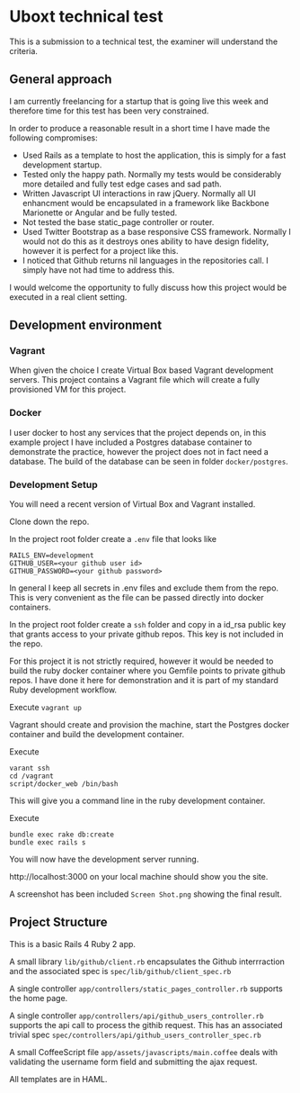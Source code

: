 # Uboxt technical test
This is a submission to a technical test, the examiner will understand the criteria.

## General approach
I am currently freelancing for a startup that is going live this week and therefore time for this test has been very constrained.

In order to produce a reasonable result in a short time I have made the following compromises:
- Used Rails as a template to host the application, this is simply for a fast development startup.
- Tested only the happy path.  Normally my tests would be considerably more detailed and fully test edge cases and sad path.
- Written Javascript UI interactions in raw jQuery.  Normally all UI enhancment would be encapsulated in a framework like Backbone Marionette or Angular and be fully tested.
- Not tested the base static_page controller or router.
- Used Twitter Bootstrap as a base responsive CSS framework.  Normally I would not do this as it destroys ones ability to have design fidelity, however it is perfect for a project like this.
- I noticed that Github returns nil languages in the repositories call.  I simply have not had time to address this.

I would welcome the opportunity to fully discuss how this project would be executed in a real client setting.


## Development environment
### Vagrant
When given the choice I create Virtual Box based Vagrant development servers.  This project contains a Vagrant file which will create a fully provisioned VM for this project.

### Docker
I user docker to host any services that the project depends on, in this example project I have included a Postgres database container to demonstrate the practice, however the project does not in fact need a database.  The build of the database can be seen in folder ```docker/postgres```.

### Development Setup
You will need a recent version of Virtual Box and Vagrant installed.

Clone down the repo.

In the project root folder create a ```.env``` file that looks like
```
RAILS_ENV=development
GITHUB_USER=<your github user id>
GITHUB_PASSWORD=<your github password>

```
In general I keep all secrets in .env files and exclude them from the repo.  This is very convenient as the file can be passed directly into docker containers.

In the project root folder create a ```ssh``` folder and copy in a id_rsa public key that grants access to your private github repos.  This key is not included in the repo.

For this project it is not strictly required, however it would be needed to build the ruby docker container where you Gemfile points to private github repos.  I have done it here for demonstration and it is part of my standard Ruby development workflow.

Execute ```vagrant up```

Vagrant should create and provision the machine, start the Postgres docker container and build the development container.

Execute
```
varant ssh
cd /vagrant
script/docker_web /bin/bash
```

This will give you a command line in the ruby development container.

Execute
```
bundle exec rake db:create
bundle exec rails s
```

You will now have the development server running.


http://localhost:3000 on your local machine should show you the site.

A screenshot has been included ```Screen Shot.png``` showing the final result.

## Project Structure
This is a basic Rails 4 Ruby 2 app.

A small library ```lib/github/client.rb``` encapsulates the Github interrraction and the associated spec is ```spec/lib/github/client_spec.rb```

A single controller ```app/controllers/static_pages_controller.rb``` supports the home page.

A single controller ```app/controllers/api/github_users_controller.rb``` supports the api call to process the githib request.  This has an associated trivial spec ```spec/controllers/api/github_users_controller_spec.rb```

A small CoffeeScript file ```app/assets/javascripts/main.coffee``` deals with validating the username form field and submitting the ajax request.


All templates are in HAML.
